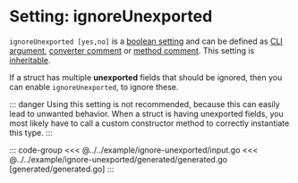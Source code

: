 # Setting: ignoreUnexported

`ignoreUnexported [yes,no]` is a [boolean setting](./define-settings.md#boolean)
and can be defined as [CLI argument](./define-settings.md#cli), [converter
comment](./define-settings.md#converter) or [method
comment](./define-settings.md#method). This setting is
[inheritable](./define-settings.md#inheritance).

If a struct has multiple **unexported** fields that should be ignored, then you
can enable `ignoreUnexported`, to ignore these.

::: danger
Using this setting is not recommended, because this can easily lead to
unwanted behavior. When a struct is having unexported fields, you most likely
have to call a custom constructor method to correctly instantiate this type.
:::

::: code-group
<<< @../../example/ignore-unexported/input.go
<<< @../../example/ignore-unexported/generated/generated.go [generated/generated.go]
:::
